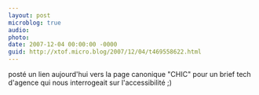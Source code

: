 ```yaml
---
layout: post
microblog: true
audio: 
photo: 
date: 2007-12-04 00:00:00 -0000
guid: http://xtof.micro.blog/2007/12/04/t469558622.html
---
```

posté un lien aujourd'hui vers la page canonique "CHIC" pour un brief tech d'agence qui nous interrogeait sur l'accessibilité ;)

